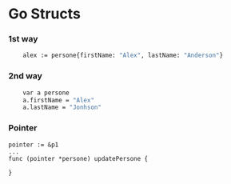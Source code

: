 # Go Structs

### 1st way
```bash
	alex := persone{firstName: "Alex", lastName: "Anderson"}
```

### 2nd way
```bash
    var a persone
	a.firstName = "Alex"
	a.lastName = "Jonhson"
```

### Pointer
```
pointer := &p1
...
func (pointer *persone) updatePersone {

}
```